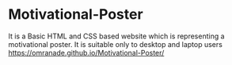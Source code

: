 # Motivational-Poster
It is a Basic HTML and CSS based website which is representing a motivational poster. It is suitable only to desktop and laptop users
https://omranade.github.io/Motivational-Poster/
